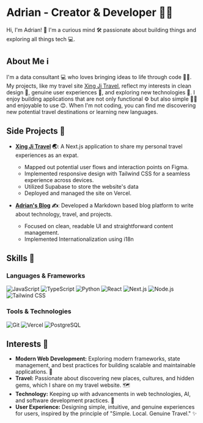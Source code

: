 # Adrian - Creator & Developer 🧑‍💻

Hi, I'm Adrian! 👋 I'm a curious mind 🛠️ passionate about building things and exploring all things tech 💻.


## About Me ℹ️

I'm a data consultant 💻 who loves bringing ideas to life through code 🧑‍💻.
My projects, like my travel site [Xing Ji Travel](https://www.xingjitravel.com/), reflect my interests in clean design 🎨, genuine user experiences 🤝, and exploring new technologies 🔬. I enjoy building applications that are not only functional ⚙️ but also simple 🧘‍♂️ and enjoyable to use 😊. When I'm not coding, you can find me discovering new potential travel destinations or learning new languages.

## Side Projects 💼

*   **[Xing Ji Travel](https://www.xingjitravel.com/) 🌏**: A Next.js application to share my personal travel experiences as an expat.
    *   Mapped out potential user flows and interaction points on Figma.    
    *   Implemented responsive design with Tailwind CSS for a seamless experience across devices.
    *   Utilized Supabase to store the website's data
    *   Deployed and managed the site on Vercel.

*   **[Adrian's Blog](https://adrian-blog.vercel.app/) ✍️**: Developed a Markdown based blog platform to write about technology, travel, and projects.
    *   Focused on clean, readable UI and straightforward content management.
    *   Implemented Internationalization using i18n
 
## Skills 🧠

### Languages & Frameworks
![JavaScript](https://img.shields.io/badge/JavaScript-F7DF1E?style=for-the-badge&logo=javascript&logoColor=black)
![TypeScript](https://img.shields.io/badge/TypeScript-3178C6?style=for-the-badge&logo=typescript&logoColor=white)
![Python](https://img.shields.io/badge/Python-3776AB?style=for-the-badge&logo=python&logoColor=white)
![React](https://img.shields.io/badge/React-61DAFB?style=for-the-badge&logo=react&logoColor=black)
![Next.js](https://img.shields.io/badge/Next.js-000000?style=for-the-badge&logo=next.js&logoColor=white)
![Node.js](https://img.shields.io/badge/Node.js-339933?style=for-the-badge&logo=node.js&logoColor=white)
![Tailwind CSS](https://img.shields.io/badge/Tailwind_CSS-38B2AC?style=for-the-badge&logo=tailwind-css&logoColor=white)

### Tools & Technologies
![Git](https://img.shields.io/badge/Git-F05032?style=for-the-badge&logo=git&logoColor=white)
![Vercel](https://img.shields.io/badge/Vercel-000000?style=for-the-badge&logo=vercel&logoColor=white)
![PostgreSQL](https://img.shields.io/badge/PostgreSQL-4169E1?style=for-the-badge&logo=postgresql&logoColor=white)

## Interests 🎯

*   **Modern Web Development:** Exploring modern frameworks, state management, and best practices for building scalable and maintainable applications. 🧱
*   **Travel:** Passionate about discovering new places, cultures, and hidden gems, which I share on my travel website. 🗺️
*   **Technology:** Keeping up with advancements in web technologies, AI, and software development practices. 🤖
*   **User Experience:** Designing simple, intuitive, and genuine experiences for users, inspired by the principle of "Simple. Local. Genuine Travel." ✨




